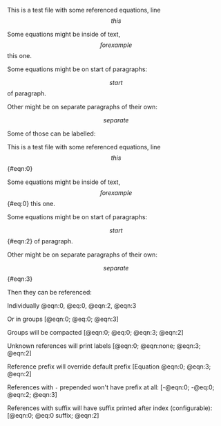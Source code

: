 This is a test file with some referenced equations, line $$ this $$

Some equations might be inside of text, $$ for example $$ this one.

Some equations might be on start of paragraphs:

$$ start $$ of paragraph.

Other might be on separate paragraphs of their own:

$$ separate $$

Some of those can be labelled:

This is a test file with some referenced equations, line $$ this $${#eqn:0}

Some equations might be inside of text, $$ for example $${#eq:0} this one.

Some equations might be on start of paragraphs:

$$ start $${#eqn:2} of paragraph.

Other might be on separate paragraphs of their own:

$$ separate $${#eqn:3}

Then they can be referenced:

Individually @eqn:0, @eq:0, @eqn:2, @eqn:3

Or in groups [@eqn:0; @eq:0; @eqn:3]

Groups will be compacted [@eqn:0; @eq:0; @eqn:3; @eqn:2]

Unknown references will print labels [@eqn:0; @eqn:none; @eqn:3; @eqn:2]

Reference prefix will override default prefix [Equation @eqn:0; @eqn:3; @eqn:2]

References with `-` prepended won't have prefix at all:
[-@eqn:0; -@eq:0; @eqn:2; @eqn:3]

References with suffix will have suffix printed after index (configurable):
[@eqn:0; @eq:0 suffix; @eqn:2]
